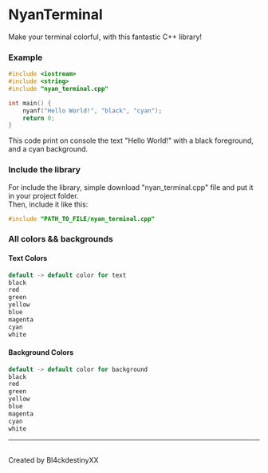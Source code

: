 # NyanTerminal

Make your terminal colorful, with this fantastic C++ library! <br>

### Example
```cpp
#include <iostream>
#include <string>
#include "nyan_terminal.cpp"

int main() {
    nyanf("Hello World!", "black", "cyan");
    return 0;
}
```
This code print on console the text "Hello World!" with a black foreground, and a cyan background. <br>

### Include the library
For include the library, simple download "nyan_terminal.cpp" file and put it in your project folder. <br>
Then, include it like this:
```cpp
#include "PATH_TO_FILE/nyan_terminal.cpp"
```

### All colors && backgrounds
#### Text Colors
```cpp
default -> default color for text
black 
red
green
yellow
blue
magenta
cyan
white
```
#### Background Colors
```cpp
default -> default color for background
black 
red
green
yellow
blue
magenta
cyan
white
```
<hr><br>
Created by Bl4ckdestinyXX